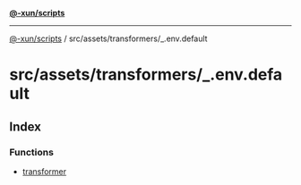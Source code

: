 [**@-xun/scripts**](../../../../README.md)

***

[@-xun/scripts](../../../../README.md) / src/assets/transformers/\_.env.default

# src/assets/transformers/\_.env.default

## Index

### Functions

- [transformer](functions/transformer.md)
